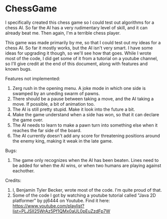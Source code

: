 # ChessGame
I specifically created this chess game so I could test out algorithms for a chess AI. So far the AI has a very rudimentary level of skill, and it can already beat me. Then again, I'm a terrible chess player.

This game was made primarily by me, so that I could test out my ideas for a chess AI.  So far it mostly works, but the AI isn't very smart.  I have some ideas for upgrading it though, so we'll see how that goes.  While I wrote most of the code, I did get some of it from a tutorial on a youtube channel, so I'll give credit at the end of this document, along with features and known bugs.

Features not implemented: <br />
1. Zerg rush in the opening menu.  A joke mode in which one side is swamped by an uneding swarm of pawns. <br />
2. There should be a pause between taking a move, and the AI taking a move.  If possible, a bit of animation too. <br />
3. The AI is still pretty stupid.  Make it look into the future a bit. <br />
4. Make the game understand when a side has won, so that it can declare the game over. <br />
5. The AI needs to learn to make a pawn turn into something else when it reaches the far side of the board. <br />
6. The AI currently doesn't add any score for threatening positions around the enemy king, making it weak in the late game. <br />

Bugs: <br />
1. The game only recognizes when the AI has been beaten.  Lines need to be added for when the AI wins, or when two humans are playing against eachother. <br />

Credits: <br />
1. I, Benjamin Tyler Becker, wrote most of the code.  I'm quite proud of that. <br />
2. Some of the code I got by watching a youtube tutorial called "Java 2D platformer" by pj6444 on Youtube.  Find it here: 
https://www.youtube.com/playlist?list=PLJSII25WrAz5Pf1QMx0aUL0pEuZzdFp7W
